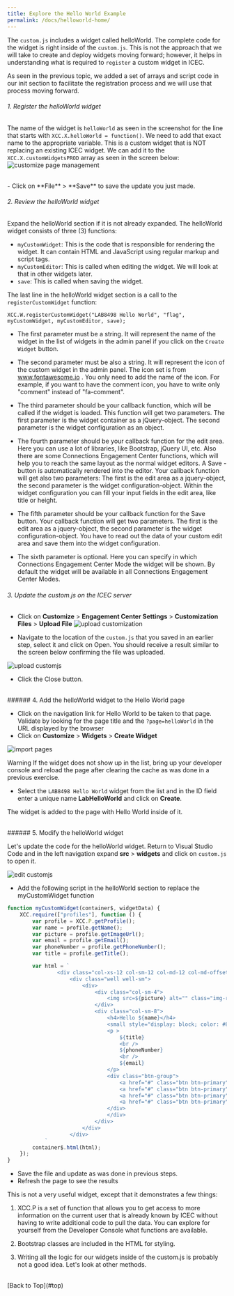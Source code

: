 ```yaml
---
title: Explore the Hello World Example
permalink: /docs/helloworld-home/
---
```


<a name="top"/>

The `custom.js` includes a widget called helloWorld.  The complete code for the widget is right inside of the `custom.js`.  This is not the approach that we will take to create and deploy widgets moving forward; however, it helps in understanding what is required to `register` a custom widget in ICEC.  

As seen in the previous topic, we added a set of arrays and script code in our init section to facilitate the registration process and we will use that process moving forward. 

###### 1. Register the helloWorld widget

The name of the widget is `helloWorld` as seen in the screenshot for the line that starts with `XCC.X.helloWorld = function()`.  We need to add that exact name to the appropriate variable.  This is a custom widget that is NOT replacing an existing ICEC widget.  We can add it to the `XCC.X.customWidgetsPROD` array as seen in the screen below:
<br/>
![customize page management](../images/registerHelloWorld.png)

<br/>
- Click on **File** > **Save** to save the update you just made.

###### 2. Review the helloWorld widget

Expand the helloWorld section if it is not already expanded.  The helloWorld widget consists of three (3) functions:
- `myCustomWidget`: This is the code that is responsible for rendering the widget.  It can contain HTML and JavaScript using regular markup and script tags. 
- `myCustomEditor`: This is called when editing the widget. We will look at that in other widgets later.
- `save`: This is called when saving the widget.

The last line in the helloWorld widget section is a call to the `registerCustomWidget` function:
```
XCC.W.registerCustomWidget("LAB8498 Hello World", "flag", myCustomWidget, myCustomEditor, save);
```

- The first parameter must be a string. It will represent the name of the widget in the list of widgets in the admin panel if you click on the `Create Widget` button.

- The second parameter must be also a string. It will represent the icon of the custom widget in the admin panel. The icon set is from www.fontawesome.io . You only need to add the name of the icon. For example, if you want to have the comment icon, you have to write only "comment" instead of "fa-comment".

- The third parameter should be your callback function, which will be called if the widget is loaded. This function will get two parameters. The first parameter is the widget container as a jQuery-object. The second parameter is the widget configuration as an object.

- The fourth parameter should be your callback function for the edit area. Here you can use a lot of libraries, like Bootstrap, jQuery UI, etc. Also there are some Connections Engagement Center functions, which will help you to reach the same layout as the normal widget editors. A Save - button is automatically rendered into the editor. Your callback function will get also two parameters: The first is the edit area as a jquery-object, the second parameter is the widget configuration-object. Within the widget configuration you can fill your input fields in the edit area, like title or height.

- The fifth parameter should be your callback function for the Save button. Your callback function will get two parameters. The first is the edit area as a jquery-object, the second parameter is the widget configuration-object. You have to read out the data of your custom edit area and save them into the widget configuration.

- The sixth parameter is optional. Here you can specify in which Connections Engagement Center Mode the widget will be shown. By default the widget will be available in all Connections Engagement Center Modes.

###### 3. Update the custom.js on the ICEC server

- Click on **Customize** > **Engagement Center Settings** > **Customization Files** > **Upload File** 
![upload customization](../images/upload-customization.png)

- Navigate to the location of the `custom.js` that you saved in an earlier step, select it and click on Open. You should receive a result similar to the screen below confirming the file was uploaded.

![upload customjs](../images/upload-customjs.png)

- Click the Close button.

<br/>
###### 4. Add the helloWorld widget to the Hello World page

- Click on the navigation link for Hello World to be taken to that page. Validate by looking for the page title and the `?page=helloWorld` in the URL displayed by the browser
- Click on **Customize** > **Widgets** > **Create Widget** 

![import pages](../images/addnavigation.png)

<p>
<span class="label label-info">Warning</span>
If the widget does not show up in the list, bring up your developer console and reload the page after clearing the cache as was done in a previous exercise.
</p>

- Select the `LAB8498 Hello World` widget from the list and in the ID field enter a unique name **LabHelloWorld** and click on **Create**.

The widget is added to the page with Hello World inside of it.  

<br/>
###### 5. Modify the helloWorld widget

Let's update the code for the helloWorld widget. Return to Visual Studio Code and in the left navigation expand **src** > **widgets** and click on `custom.js` to open it.  

![edit customjs](../images/editcustomjs.png)

- Add the following script in the helloWorld section to replace the myCustomWidget function

```javascript
function myCustomWidget(container$, widgetData) {
    XCC.require(["profiles"], function () {
        var profile = XCC.P.getProfile();
        var name = profile.getName();
        var picture = profile.getImageUrl();
        var email = profile.getEmail();
        var phoneNumber = profile.getPhoneNumber();
        var title = profile.getTitle();

        var html = `
                <div class="col-xs-12 col-sm-12 col-md-12 col-md-offset-3">
                    <div class="well well-sm">
                        <div>
                            <div class="col-sm-4">
                                <img src=${picture} alt="" class="img-rounded img-responsive" />
                            </div>
                            <div class="col-sm-8">
                                <h4>Hello ${name}</h4>
                                <small style="display: block; color: #888;"><div title="San Diego, USA">San Diego, USA</div></small>
                                <p >
                                    ${title}
                                    <br />
                                    ${phoneNumber}
                                    <br />
                                    ${email}
                                </p>
                                <div class="btn-group">
                                    <a href="#" class="btn btn-primary"><span class="fa fa-2x fa-facebook"></span></a>
                                    <a href="#" class="btn btn-primary"><span class="fa fa-2x fa-google"></span></a>
                                    <a href="#" class="btn btn-primary"><span class="fa fa-2x fa-twitter"></span></a>
                                    <a href="#" class="btn btn-primary"><span class="fa fa-2x fa-linkedin"></span></a>
                                </div>
                                </div>
                            </div>
                        </div>
                    </div>
            `
        container$.html(html);
    });
}
```
- Save the file and update as was done in previous steps.
- Refresh the page to see the results

This is not a very useful widget, except that it demonstrates a few things:
1. XCC.P is a set of function that allows you to get access to more information on the current user that is already known by ICEC without having to write additional code to pull the data.  You can explore for yourself from the Developer Console what functions are available.

2. Bootstrap classes are included in the HTML for styling. 

3. Writing all the logic for our widgets inside of the custom.js is probably not a good idea.  Let's look at other methods.

<br/>
[Back to Top](#top)  
